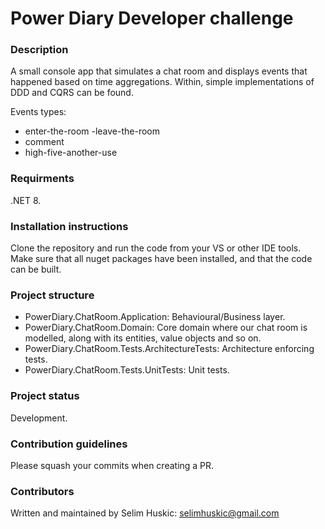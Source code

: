 # Power Diary Developer challenge

### Description
A small console app that simulates a chat room and displays events that happened based on time aggregations. Within, simple implementations of DDD and CQRS can be found. 

Events types:
  - enter-the-room
  -leave-the-room
  - comment
  - high-five-another-use
    
### Requirments

.NET 8.

### Installation instructions

Clone the repository and run the code from your VS or other IDE tools. 
Make sure that all nuget packages have been installed, and that the code can be built.

### Project structure

- PowerDiary.ChatRoom.Application: Behavioural/Business layer.
- PowerDiary.ChatRoom.Domain: Core domain where our chat room is modelled, along with its entities, value objects and so on.
- PowerDiary.ChatRoom.Tests.ArchitectureTests: Architecture enforcing tests.
- PowerDiary.ChatRoom.Tests.UnitTests: Unit tests.

### Project status

Development.

### Contribution guidelines

Please squash your commits when creating a PR.

### Contributors

Written and maintained by Selim Huskic: selimhuskic@gmail.com
